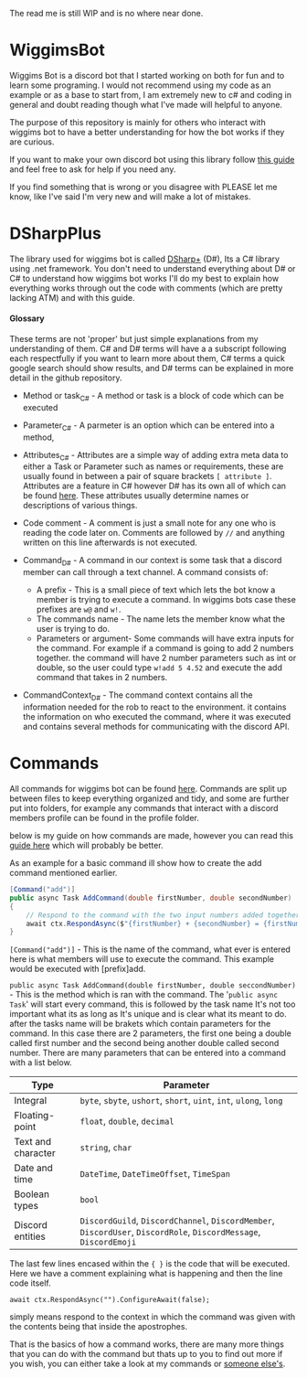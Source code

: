 The read me is still WIP and is no where near done.

# WiggimsBot
Wiggims Bot is a discord bot that I started working on both for fun and to learn some programing.
I would not recommend using my code as an example or as a base to start from, I am extremely
new to c# and coding in general and doubt reading though what I've made will helpful to anyone.

The purpose of this repository is mainly for others who interact with wiggims bot to have a
 better understanding for how the bot works if they are curious.

If you want to make your own discord bot using this library follow [this guide](https://dsharpplus.emzi0767.com/articles/intro.html) and feel free to ask for help if you need any. 

If you find something that is wrong or you disagree with PLEASE let me know, like I've said I'm very new and will make a lot of mistakes.

# DSharpPlus

The library used for wiggims bot is called [DSharp+](https://github.com/DSharpPlus/DSharpPlus) (D#), Its a C# library using .net framework.
You don't need to understand everything about D# or C# to understand how wiggims bot works I'll do my best to explain how everything works through out the code with comments (which are pretty lacking ATM) and with this guide.
#### Glossary
These terms are not 'proper' but just simple explanations from my understanding of them. C# and D# terms will have a a subscript following each respectfully if you want to learn more about them, C# terms a quick google search should show results, and D# terms can be explained in more detail in the github repository.


* Method or task<sub>C#</sub> - A method or task is a block of code which can be executed 

* Parameter<sub>C#</sub> - A parmeter is an option which can be entered into a method,
* Attributes<sub>C#</sub> - Attributes are a simple way of adding extra meta data to either a Task or Parameter such as names or requirements, these are usually found in between a pair of square brackets `[ attribute ]`. Attributes are a feature in C# however D# has its own all of which can be found [here](https://github.com/DSharpPlus/DSharpPlus/tree/master/DSharpPlus.CommandsNext/Attributes). These attributes usually determine names or descriptions of various things.
* Code comment - A comment is just a small note for any one who is reading the code later on. Comments are followed by `//` and anything written on this line afterwards is not executed.
* Command<sub>D#</sub> - A command in our context is some task that a discord member can call through a text channel. A command consists of:
  * A prefix - This is a small piece of text which lets the bot know a member is trying to execute a command. In wiggims bots case these prefixes are `w@` and `w!`.
  * The commands name - The name lets the member know what the user is trying to do.
  * Parameters or argument- Some commands will have extra inputs for the command. For example if a command is going to add 2 numbers together. the command will have 2 number parameters such as int or double, so the user could type `w!add 5 4.52` and execute the add command that takes in 2 numbers.
* CommandContext<sub>D#</sub> - The command context contains all the information needed for the rob to react to the environment. it contains the information on who executed the command, where it was executed and contains several methods for communicating with the discord API.

# Commands
All commands for wiggims bot can be found [here](https://github.com/MrWiggims1/WiggimsBot/tree/master/WigsBot.Bots/Commands). Commands are split up between files to keep everything organized and tidy, and some are further put into folders, for example any commands that interact with a discord members profile can be found in the profile folder.

below is my guide on how commands are made, however you can read this [guide here](https://dsharpplus.emzi0767.com/articles/commandsnext.html#4-creating-your-first-command) which will probably be better.

As an example for a basic command ill show how to create the add command mentioned earlier.

```cs
[Command("add")]
public async Task AddCommand(double firstNumber, double secondNumber)
{
    // Respond to the command with the two input numbers added together.
    await ctx.RespondAsync($"{firstNumber} + {secondNumber} = {firstNumber + secondNumber)").ConfigureAwait(false);
}
```

`[Command("add")]` - This is the name of the command, what ever is entered here is what members will use to execute the command. This example would be executed with [prefix]add.

`public async Task AddCommand(double firstNumber, double seccondNumber)` - This is the method which is ran with the command. The '`public async Task`' will start every command,
 this is followed by the task name It's not too important what its as long as It's unique and is clear what its meant to do. after the tasks name will be brakets which contain parameters
 for the command. In this case there are 2 parameters, the first one being a double called first number and the second being another double called second number. There are many parameters that can be entered into a command with a list below.

Type               | Parameter           
-------------      |-------------
Integral           | `byte`, `sbyte`, `ushort`, `short`, `uint`, `int`, `ulong`, `long` 
Floating-point     | `float`, `double`, `decimal`      
Text and character | `string`, `char`      
Date and time      | `DateTime`, `DateTimeOffset`, `TimeSpan`
Boolean types      | `bool`
Discord entities   | `DiscordGuild`, `DiscordChannel`, `DiscordMember`, `DiscordUser`, `DiscordRole`, `DiscordMessage`, `DiscordEmoji`


The last few lines encased within the `{ }` is the code that will be executed. Here we have a comment explaining what is happening and then the line code itself. 

`await ctx.RespondAsync("").ConfigureAwait(false);`

simply means respond to the context in which the command was given with the contents being that inside the apostrophes.

That is the basics of how a command works, there are many more things that you can do with the command but thats up to you to find out more if you wish, you can either take a look at my commands or [someone else's](https://github.com/DSharpPlus/Example-Bots/tree/master/DSPlus.Examples.CSharp.Ex02). 



